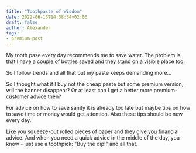 ```yaml
---
title: "Toothpaste of Wisdom"
date: 2022-06-13T14:38:34+02:00
draft: false
author: Alexander
tags:
- premium-post
---
```


My tooth pase every day recommends me to save water.
The problem is that I have a couple of bottles saved
and they stand on a visible place too.

So I follow trends and all that
but my paste keeps demanding more...

So I thought what if I buy not the cheap paste
but some premium version, will the banner disappear?
Or at least can I get a better more premium-customer advice then?

For advice on how to save sanity it is already too late
but maybe tips on how to save time or money would get attention.
Also these tips should be new every day.

Like you squeeze-out rolled pieces of paper and they give you
financial advice.
And when you need a quick advice in the middle of the day, you know - just use a toothpick:
"Buy the dip!" and all that.
